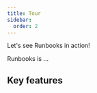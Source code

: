 ```yaml
---
title: Tour
sidebar:
  order: 2
---
```


Let's see Runbooks in action!

Runbooks is ...

## Key features
